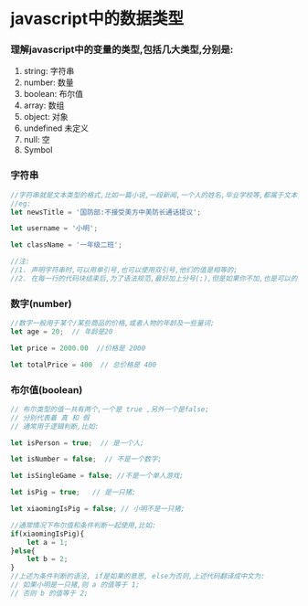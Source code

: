 # javascript中的数据类型

### 理解javascript中的变量的类型,包括几大类型,分别是:

1. string: 字符串
2. number:  数量
3. boolean: 布尔值
4. array: 数组
5. object: 对象
6. undefined 未定义
7. null: 空
8. Symbol

### 字符串

```javascript
//字符串就是文本类型的格式,比如一篇小说,一段新闻,一个人的姓名,毕业学校等,都属于文本,这种文本的格式在javascript中被称为字符串,英文为: string 
//eg:
let newsTitle = '国防部:不接受美方中美防长通话提议';

let username = '小明';

let className = '一年级二班';

//注:  
//1. 声明字符串时,可以用单引号,也可以使用双引号,他们的值是相等的;
//2. 在每一行的代码块结束后,为了语法规范,最好加上分号(;),但是如果你不加,也是可以的;
```

### 数字(number)

```javascript
//数字一般用于某个/某些商品的价格,或者人物的年龄及一些量词;
let age = 20;  // 年龄是20

let price = 2000.00  //价格是 2000

let totalPrice = 400  // 总价格是 400
```

### 布尔值(boolean)

```javascript
// 布尔类型的值一共有两个,一个是 true ,另外一个是false;
// 分别代表着 真 和 假
// 通常用于逻辑判断,比如:

let isPerson = true;  // 是一个人;

let isNumber = false;  // 不是一个数字;

let isSingleGame = false; //不是一个单人游戏;

let isPig = true;   // 是一只猪;

let xiaomingIsPig = false; // 小明不是一只猪;

//通常情况下布尔值和条件判断一起使用,比如:
if(xiaomingIsPig){
    let a = 1;
}else{
    let b = 2;
}
//上述为条件判断的语法, if是如果的意思, else为否则,上述代码翻译成中文为:
// 如果小明是一只猪,则 a 的值等于 1;
// 否则 b 的值等于 2;
```

